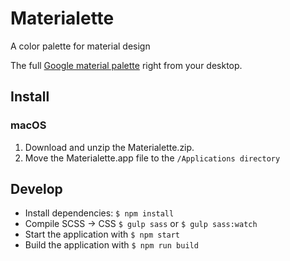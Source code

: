 # Materialette
A color palette for material design

The full [Google material palette](https://material.google.com/style/color.html) right from your desktop.

## Install

### macOS
1. Download and unzip the Materialette.zip.
2. Move the Materialette.app file to the `/Applications directory`

## Develop
* Install dependencies: `$ npm install`
* Compile SCSS -> CSS `$ gulp sass` or `$ gulp sass:watch`
* Start the application with `$ npm start `
* Build the application with  `$ npm run build`  
